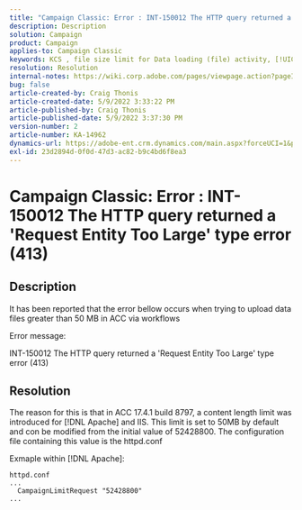 ```yaml
---
title: "Campaign Classic: Error : INT-150012 The HTTP query returned a 'Request Entity Too Large' type error (413)"
description: Description
solution: Campaign
product: Campaign
applies-to: Campaign Classic
keywords: KCS , file size limit for Data loading (file) activity, [!UICONTROL Request Entity Too Large], CampaignLimitRequest
resolution: Resolution
internal-notes: https://wiki.corp.adobe.com/pages/viewpage.action?pageId=1423015339#ACC-Apache/Tomcat/IIS-WhatisthefilesizelimitforDataloading(file)activity?
bug: false
article-created-by: Craig Thonis
article-created-date: 5/9/2022 3:33:22 PM
article-published-by: Craig Thonis
article-published-date: 5/9/2022 3:37:30 PM
version-number: 2
article-number: KA-14962
dynamics-url: https://adobe-ent.crm.dynamics.com/main.aspx?forceUCI=1&pagetype=entityrecord&etn=knowledgearticle&id=f04e915b-adcf-ec11-a7b5-00224809c196
exl-id: 23d2894d-0f0d-47d3-ac82-b9c4bd6f8ea3
---
```

# Campaign Classic: Error : INT-150012 The HTTP query returned a 'Request Entity Too Large' type error (413)

## Description


It has been reported that the error bellow occurs when trying to upload data files greater than 50 MB in ACC via workflows



Error message:

INT-150012 The HTTP query returned a 'Request Entity Too Large' type error (413)


## Resolution


The reason for this is that in ACC 17.4.1 build 8797, a content length limit was introduced for [!DNL Apache] and IIS. This limit is set to 50MB by default and con be modified from the initial value of 52428800. The configuration file containing this value is the httpd.conf

Exmaple within [!DNL Apache]:

```
httpd.conf
...
  CampaignLimitRequest "52428800"
...
```
